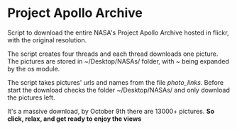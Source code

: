 # Project Apollo Archive
Script to download the entire NASA's Project Apollo Archive hosted in flickr, with the original resolution. 

The script creates four threads and each thread downloads one picture. The pictures are stored in ~/Desktop/NASAs/ folder, with ~ being expanded by the os module.

The script takes pictures' urls and names from the file _photo_links_. Before start the download checks the folder ~/Desktop/NASAs/ and only download the pictures left.

It's a massive download, by October 9th there are 13000+ pictures. **So click, relax, and get ready to enjoy the views** 
